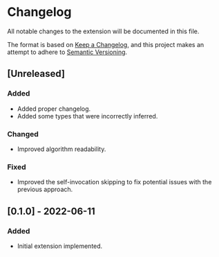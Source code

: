# Changelog

All notable changes to the extension will be documented in this file.

The format is based on [Keep a Changelog](https://keepachangelog.com/en/1.0.0/),
and this project makes an attempt to adhere to [Semantic Versioning](https://semver.org/spec/v2.0.0.html).

## [Unreleased]

### Added

- Added proper changelog.
- Added some types that were incorrectly inferred.

### Changed

- Improved algorithm readability.

### Fixed

- Improved the self-invocation skipping to fix potential issues with the previous approach.

## [0.1.0] - 2022-06-11

### Added
- Initial extension implemented.
